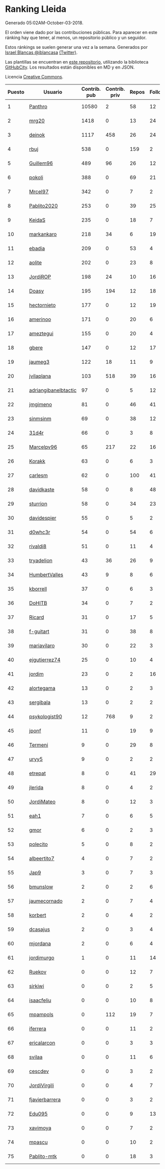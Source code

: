 # Ranking Lleida

Generado 05:02AM-October-03-2018.

El orden viene dado por las contribuciones públicas. Para aparecer en este ránking hay que tener, al menos, un repositorio público y un seguidor.

Estos ránkings se suelen generar una vez a la semana. Generados por [Israel Blancas @iblancasa](https://github.com/iblancasa/) [(Twitter)](https://twitter.com/iblancasa).

Las plantillas se encuentran en [este repositorio](https://github.com/iblancasa/GH-Spanish-Ranking), utilizando la biblioteca [GitHubCity](https://github.com/iblancasa/GitHubCity). Los resultados están disponibles en MD y en JSON.

Licencia [Creative Commons](https://creativecommons.org/licenses/by/4.0/).

| Puesto   |  Usuario  | Contrib. pub | Contrib. priv |Repos| Followers | Desde |  Avatar  |
|----------|-----------|--------------|---------------|-----|-----------|-------|----------|
|1|[Panthro](https://github.com/Panthro)|10580|2|58|12|2012-03-22|![Panthro]()|
|2|[mrg20](https://github.com/mrg20)|1418|0|13|24|2016-02-22|![mrg20]()|
|3|[deinok](https://github.com/deinok)|1117|458|26|24|2014-02-04|![deinok]()|
|4|[rbuj](https://github.com/rbuj)|538|0|159|2|2014-12-12|![rbuj]()|
|5|[Guillem96](https://github.com/Guillem96)|489|96|26|12|2016-08-27|![Guillem96]()|
|6|[pokoli](https://github.com/pokoli)|388|0|69|21|2011-10-30|![pokoli]()|
|7|[Mrcel97](https://github.com/Mrcel97)|342|0|7|2|2017-11-07|![Mrcel97]()|
|8|[Pablito2020](https://github.com/Pablito2020)|253|0|39|25|2016-04-24|![Pablito2020]()|
|9|[KeidaS](https://github.com/KeidaS)|235|0|18|7|2016-04-27|![KeidaS]()|
|10|[markankaro](https://github.com/markankaro)|218|34|6|19|2017-05-24|![markankaro]()|
|11|[ebadia](https://github.com/ebadia)|209|0|53|4|2009-12-08|![ebadia]()|
|12|[aolite](https://github.com/aolite)|202|0|23|8|2013-06-03|![aolite]()|
|13|[JordiROP](https://github.com/JordiROP)|198|24|10|16|2016-02-08|![JordiROP]()|
|14|[Doasy](https://github.com/Doasy)|195|194|12|18|2016-01-29|![Doasy]()|
|15|[hectornieto](https://github.com/hectornieto)|177|0|12|19|2014-04-15|![hectornieto]()|
|16|[amerinoo](https://github.com/amerinoo)|171|0|20|6|2015-02-16|![amerinoo]()|
|17|[ameztegui](https://github.com/ameztegui)|155|0|20|4|2014-07-02|![ameztegui]()|
|18|[gbere](https://github.com/gbere)|147|0|12|17|2012-01-13|![gbere]()|
|19|[jaumeg3](https://github.com/jaumeg3)|122|18|11|9|2016-07-14|![jaumeg3]()|
|20|[jvilaplana](https://github.com/jvilaplana)|103|518|39|16|2011-04-15|![jvilaplana]()|
|21|[adriangibanelbtactic](https://github.com/adriangibanelbtactic)|97|0|5|12|2012-01-15|![adriangibanelbtactic]()|
|22|[jmgimeno](https://github.com/jmgimeno)|81|0|46|41|2011-04-08|![jmgimeno]()|
|23|[sinmsinm](https://github.com/sinmsinm)|69|0|38|12|2012-05-16|![sinmsinm]()|
|24|[31d4r](https://github.com/31d4r)|66|0|3|8|2017-08-12|![31d4r]()|
|25|[Marcelpv96](https://github.com/Marcelpv96)|65|217|22|16|2016-11-15|![Marcelpv96]()|
|26|[Korakk](https://github.com/Korakk)|63|0|6|3|2017-11-20|![Korakk]()|
|27|[carlesm](https://github.com/carlesm)|62|0|100|41|2008-05-01|![carlesm]()|
|28|[davidkaste](https://github.com/davidkaste)|58|0|8|48|2011-11-16|![davidkaste]()|
|29|[sturrion](https://github.com/sturrion)|58|0|34|23|2013-08-23|![sturrion]()|
|30|[davidespier](https://github.com/davidespier)|55|0|5|2|2018-05-11|![davidespier]()|
|31|[d0whc3r](https://github.com/d0whc3r)|54|0|54|6|2012-01-25|![d0whc3r]()|
|32|[rivaldi8](https://github.com/rivaldi8)|51|0|11|4|2011-11-11|![rivaldi8]()|
|33|[tryadelion](https://github.com/tryadelion)|43|36|26|9|2013-03-05|![tryadelion]()|
|34|[HumbertValles](https://github.com/HumbertValles)|43|9|8|6|2017-02-13|![HumbertValles]()|
|35|[kborrell](https://github.com/kborrell)|37|0|6|3|2015-02-17|![kborrell]()|
|36|[DoHITB](https://github.com/DoHITB)|34|0|7|2|2016-01-19|![DoHITB]()|
|37|[Ricard](https://github.com/Ricard)|31|0|17|5|2009-12-13|![Ricard]()|
|38|[f-guitart](https://github.com/f-guitart)|31|0|38|8|2014-03-09|![f-guitart]()|
|39|[mariavilaro](https://github.com/mariavilaro)|30|0|22|3|2015-01-13|![mariavilaro]()|
|40|[ejgutierrez74](https://github.com/ejgutierrez74)|25|0|10|4|2015-03-14|![ejgutierrez74]()|
|41|[jordim](https://github.com/jordim)|23|0|2|16|2011-04-10|![jordim]()|
|42|[alortegama](https://github.com/alortegama)|13|0|2|3|2015-02-03|![alortegama]()|
|43|[sergibala](https://github.com/sergibala)|13|0|2|2|2018-02-13|![sergibala]()|
|44|[psykologist90](https://github.com/psykologist90)|12|768|9|2|2013-09-05|![psykologist90]()|
|45|[jponf](https://github.com/jponf)|11|0|19|9|2013-03-13|![jponf]()|
|46|[Termeni](https://github.com/Termeni)|9|0|29|8|2014-03-10|![Termeni]()|
|47|[uryy5](https://github.com/uryy5)|9|0|2|2|2014-10-07|![uryy5]()|
|48|[etrepat](https://github.com/etrepat)|8|0|41|29|2009-11-04|![etrepat]()|
|49|[jlerida](https://github.com/jlerida)|8|0|4|2|2015-05-12|![jlerida]()|
|50|[JordiMateo](https://github.com/JordiMateo)|8|0|12|3|2016-03-10|![JordiMateo]()|
|51|[eah1](https://github.com/eah1)|7|0|6|5|2015-02-17|![eah1]()|
|52|[gmor](https://github.com/gmor)|6|0|2|3|2015-01-09|![gmor]()|
|53|[polecito](https://github.com/polecito)|5|0|8|2|2013-07-30|![polecito]()|
|54|[albeertito7](https://github.com/albeertito7)|4|0|7|2|2017-02-13|![albeertito7]()|
|55|[Jap9](https://github.com/Jap9)|3|0|7|3|2016-02-09|![Jap9]()|
|56|[bmunslow](https://github.com/bmunslow)|2|0|2|6|2010-06-03|![bmunslow]()|
|57|[jaumecornado](https://github.com/jaumecornado)|2|0|7|4|2011-02-14|![jaumecornado]()|
|58|[korbert](https://github.com/korbert)|2|0|4|2|2013-03-08|![korbert]()|
|59|[dcasajus](https://github.com/dcasajus)|2|0|3|4|2014-03-25|![dcasajus]()|
|60|[mjordana](https://github.com/mjordana)|2|0|6|4|2014-11-19|![mjordana]()|
|61|[jordimurgo](https://github.com/jordimurgo)|1|0|11|14|2013-10-23|![jordimurgo]()|
|62|[Ruekov](https://github.com/Ruekov)|0|0|12|7|2010-12-27|![Ruekov]()|
|63|[sirkiwi](https://github.com/sirkiwi)|0|0|2|5|2011-07-01|![sirkiwi]()|
|64|[isaacfeliu](https://github.com/isaacfeliu)|0|0|10|8|2008-04-10|![isaacfeliu]()|
|65|[mpampols](https://github.com/mpampols)|0|112|19|7|2010-11-12|![mpampols]()|
|66|[iferrera](https://github.com/iferrera)|0|0|11|2|2011-09-23|![iferrera]()|
|67|[ericalarcon](https://github.com/ericalarcon)|0|0|3|3|2013-08-28|![ericalarcon]()|
|68|[svilaa](https://github.com/svilaa)|0|0|11|6|2013-09-23|![svilaa]()|
|69|[cescdev](https://github.com/cescdev)|0|0|3|2|2013-09-20|![cescdev]()|
|70|[JordiVirgili](https://github.com/JordiVirgili)|0|0|4|7|2013-11-27|![JordiVirgili]()|
|71|[fjavierbarrera](https://github.com/fjavierbarrera)|0|0|3|2|2014-12-16|![fjavierbarrera]()|
|72|[Edu095](https://github.com/Edu095)|0|0|9|13|2015-04-07|![Edu095]()|
|73|[xavimoya](https://github.com/xavimoya)|0|0|7|2|2014-11-25|![xavimoya]()|
|74|[mpascu](https://github.com/mpascu)|0|0|10|2|2015-02-12|![mpascu]()|
|75|[Pablito-mtk](https://github.com/Pablito-mtk)|0|0|18|3|2016-09-29|![Pablito-mtk]()|
